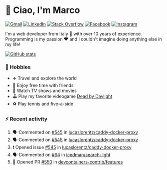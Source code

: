 # 👋 Ciao, I'm Marco

[![Gmail](https://img.shields.io/badge/Gmail-%23BB001B?style=flat-square&logo=gmail&logoColor=white)](mailto:gremo1982@gmail.com)
[![LinkedIn](https://img.shields.io/badge/LinkedIn-%230e76a8?style=flat-square&logo=linkedin)](https://www.linkedin.com/in/marco-polichetti)
[![Stack Overflow](https://img.shields.io/stackexchange/stackoverflow/r/220180?style=flat&logo=stackoverflow&label=Stack%20Overflow&color=%23F47F24)](https://stackoverflow.com/users/220180)
[![Facebook](https://img.shields.io/badge/-Facebook-%234267B2?style=flat-square&logo=facebook&logoColor=white)](https://www.facebook.com/marco.poliketti)
[![Instagram](https://img.shields.io/badge/-Instagram-%23C13584?style=flat-square&logo=instagram&logoColor=white)](https://www.instagram.com/marco.gremo)

I'm a web developer from Italy 🍕 with over 10 years of experience. Programming is my passion ❤️ and I couldn't imagine doing anything else in my life!

[![GitHub stats](https://github-readme-stats.vercel.app/api?username=gremo&show_icons=true&rank_icon=github&theme=transparent)](https://github.com/anuraghazra/github-readme-stats)

### 📅 Hobbies

- ✈️ Travel and explore the world
- 🍻 Enjoy free time with friends
- 🎥 Watch TV shows and movies
- 🕹️ Play my favorite videogame [Dead by Daylight](https://deadbydaylight.com)
- ⚽ Play tennis and five-a-side

### ⚡ Recent activity

<!--START_SECTION:activity-->
1. 🗣 Commented on [#545](https://github.com/lucaslorentz/caddy-docker-proxy/issues/545#issuecomment-1819057115) in [lucaslorentz/caddy-docker-proxy](https://github.com/lucaslorentz/caddy-docker-proxy)
2. 🗣 Commented on [#545](https://github.com/lucaslorentz/caddy-docker-proxy/issues/545#issuecomment-1818986963) in [lucaslorentz/caddy-docker-proxy](https://github.com/lucaslorentz/caddy-docker-proxy)
3. ❗ Opened issue [#545](https://github.com/lucaslorentz/caddy-docker-proxy/issues/545) in [lucaslorentz/caddy-docker-proxy](https://github.com/lucaslorentz/caddy-docker-proxy)
4. 🗣 Commented on [#64](https://github.com/icedman/search-light/issues/64#issuecomment-1817478330) in [icedman/search-light](https://github.com/icedman/search-light)
5. 💪 Opened PR [#550](https://github.com/devcontainers-contrib/features/pull/550) in [devcontainers-contrib/features](https://github.com/devcontainers-contrib/features)
<!--END_SECTION:activity-->
